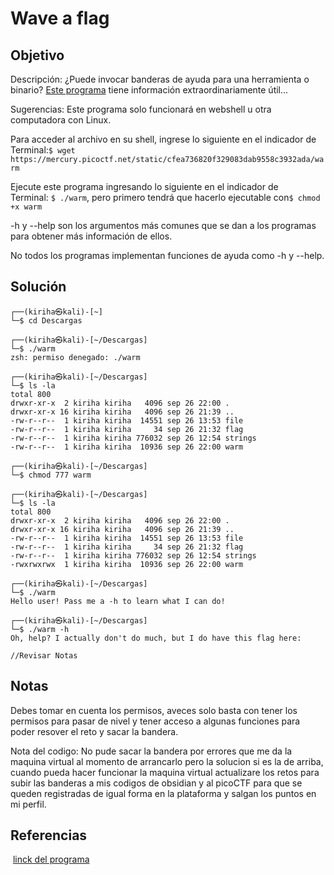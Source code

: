 # Wave a flag

## Objetivo 
Descripción:
¿Puede invocar banderas de ayuda para una herramienta o binario? [Este programa](https://mercury.picoctf.net/static/fc1d77192c544314efece5dd309092e3/warm) tiene información extraordinariamente útil...

Sugerencias:
Este programa solo funcionará en webshell u otra computadora con Linux.

Para acceder al archivo en su shell, ingrese lo siguiente en el indicador de Terminal:`$ wget https://mercury.picoctf.net/static/cfea736820f329083dab9558c3932ada/warm`

Ejecute este programa ingresando lo siguiente en el indicador de Terminal: `$ ./warm`, pero primero tendrá que hacerlo ejecutable con`$ chmod +x warm`

-h y --help son los argumentos más comunes que se dan a los programas para obtener más información de ellos.

No todos los programas implementan funciones de ayuda como -h y --help.

## Solución 
``` shell
┌──(kiriha㉿kali)-[~]
└─$ cd Descargas
                                                                             
┌──(kiriha㉿kali)-[~/Descargas]
└─$ ./warm      
zsh: permiso denegado: ./warm
                                                                         
┌──(kiriha㉿kali)-[~/Descargas]
└─$ ls -la
total 800
drwxr-xr-x  2 kiriha kiriha   4096 sep 26 22:00 .
drwxr-xr-x 16 kiriha kiriha   4096 sep 26 21:39 ..
-rw-r--r--  1 kiriha kiriha  14551 sep 26 13:53 file
-rw-r--r--  1 kiriha kiriha     34 sep 26 21:32 flag
-rw-r--r--  1 kiriha kiriha 776032 sep 26 12:54 strings
-rw-r--r--  1 kiriha kiriha  10936 sep 26 22:00 warm
                                                                         
┌──(kiriha㉿kali)-[~/Descargas]
└─$ chmod 777 warm                                        
                                                                             
┌──(kiriha㉿kali)-[~/Descargas]
└─$ ls -la        
total 800
drwxr-xr-x  2 kiriha kiriha   4096 sep 26 22:00 .
drwxr-xr-x 16 kiriha kiriha   4096 sep 26 21:39 ..
-rw-r--r--  1 kiriha kiriha  14551 sep 26 13:53 file
-rw-r--r--  1 kiriha kiriha     34 sep 26 21:32 flag
-rw-r--r--  1 kiriha kiriha 776032 sep 26 12:54 strings
-rwxrwxrwx  1 kiriha kiriha  10936 sep 26 22:00 warm
                                                                             
┌──(kiriha㉿kali)-[~/Descargas]
└─$ ./warm             
Hello user! Pass me a -h to learn what I can do!
                                                                             
┌──(kiriha㉿kali)-[~/Descargas]
└─$ ./warm -h
Oh, help? I actually don't do much, but I do have this flag here: 

//Revisar Notas
```

## Notas
Debes tomar en cuenta los permisos, aveces solo basta con tener los permisos para pasar de nivel y tener acceso a algunas funciones para poder resover el reto y sacar la bandera.

Nota del codigo: No pude sacar la bandera por errores que me da la maquina virtual al momento de arrancarlo pero la solucion si es la de arriba, cuando pueda hacer funcionar la maquina virtual actualizare los retos para subir las banderas a mis codigos de obsidian y al picoCTF para que se queden registradas de igual forma en la plataforma y salgan los puntos en mi perfil.

## Referencias
 [linck del programa](https://mercury.picoctf.net/static/fc1d77192c544314efece5dd309092e3/warm)